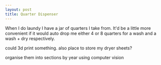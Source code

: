 ```yaml
---
layout: post
title: Quarter Dispenser
---
```


When I do laundy I have a jar of quarters I take from.
It'd be a little more convenient if it would auto drop me either 4 or 8 quarters for a wash and a wash + dry respectively.

could 3d print something. also place to store my dryer sheets?

organise them into sections by year using computer vision
